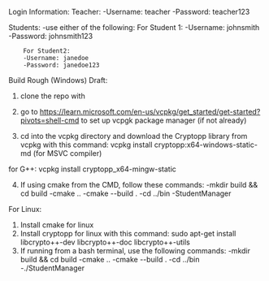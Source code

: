 Login Information: 
Teacher:
    -Username: teacher
    -Password: teacher123

Students:
    -use either of the following:
        For Student 1:
        -Username: johnsmith
        -Password: johnsmith123

        For Student2:
        -Username: janedoe
        -Password: janedoe123


Build Rough (Windows) Draft:
1) clone the repo with <command to clone>
2) go to https://learn.microsoft.com/en-us/vcpkg/get_started/get-started?pivots=shell-cmd to set up vcpgk package manager (if not already)

3) cd into the vcpkg directory and download the Cryptopp library from vcpkg with this command: vcpkg install cryptopp:x64-windows-static-md (for MSVC compiler)

for G++: vcpkg install cryptopp_x64-mingw-static

4) If using cmake from the CMD, follow these commands:
    -mkdir build && cd build 
    -cmake ..
    -cmake --build .
    -cd ../bin
    -StudentManager

For Linux:
1) Install cmake for linux
2) Install cryptopp for linux with this command: sudo apt-get install libcrypto++-dev libcrypto++-doc libcrypto++-utils
3) If running from a bash terminal, use the following commands:
    -mkdir build && cd build 
    -cmake ..
    -cmake --build .
    -cd ../bin
    -./StudentManager